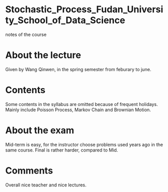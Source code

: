 # Stochastic_Process_Fudan_University_School_of_Data_Science
notes of the course


# About the lecture
Given by Wang Qinwen, in the spring semester from feburary to june.

# Contents
Some contents in the syllabus are omitted because of frequent holidays.
Mainly include Poisson Process, Markov Chain and Brownian Motion.

# About the exam
Mid-term is easy, for the instructor choose problems used years ago in the same course.
Final is rather harder, compared to Mid.

# Comments
Overall nice teacher and nice lectures.